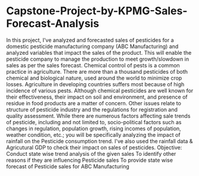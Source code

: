 # Capstone-Project-by-KPMG-Sales-Forecast-Analysis
In this project, I've analyzed and forecasted sales of pesticides for a domestic pesticide manufacturing company (ABC Manufacturing) and analyzed variables that impact the sales of the product. This will enable the pesticide company to manage the production to meet growth/slowdown in sales as per the sales forecast.
Chemical control of pests is a common practice in agriculture. There are more than a thousand pesticides of both chemical and biological nature, used around the world to minimize crop losses. Agriculture in developing countries suffers most because of high incidence of various pests. Although chemical pesticides are well known for their effectiveness, their impact on soil and environment, and presence of residue in food products are a matter of concern. Other issues relate to structure of pesticide industry and the regulations for registration and quality assessment.
While there are numerous factors affecting sale trends of pesticide, including and not limited to, socio-political factors such as changes in regulation, population growth, rising incomes of population, weather condition, etc.; you will be specifically analyzing the impact of rainfall on the Pesticide consumption trend.
I've also used the rainfall data & Agricutural GDP to check their impact on sales of pesticides.
Objective:
Conduct state wise trend analysis of the given sales
To identify other reasons if they are influencing Pesticide sales
To provide state wise forecast of Pesticide sales for ABC Manufacturing
